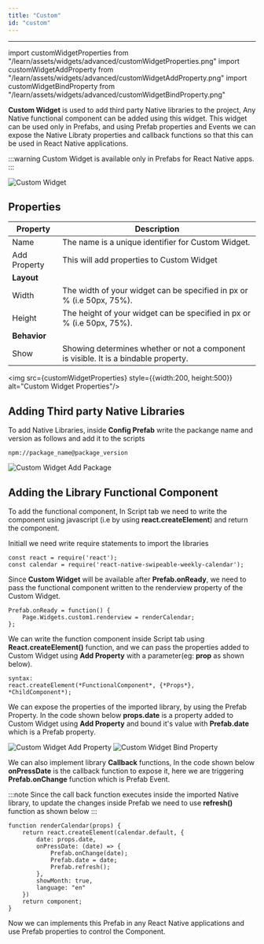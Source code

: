 ```yaml
---
title: "Custom"
id: "custom"
---
```


---

import customWidgetProperties from "/learn/assets/widgets/advanced/customWidgetProperties.png"
import customWidgetAddProperty from "/learn/assets/widgets/advanced/customWidgetAddProperty.png"
import customWidgetBindProperty from "/learn/assets/widgets/advanced/customWidgetBindProperty.png"

**Custom Widget** is used to add third party Native libraries to the project, Any Native functional component can be added using this widget. This widget can be used only in Prefabs, and using Prefab properties and Events we can expose the Native Libraty properties and callback functions so that this can be used in React Native applications.

:::warning
Custom Widget is available only in Prefabs for React Native apps.
:::

![Custom Widget](/learn/assets/widgets/advanced/customWidget.png)

## Properties

| **Property** | **Description**                                                                      |
| ------------ | ------------------------------------------------------------------------------------ |
| Name         | The name is a unique identifier for Custom Widget.                                   |
| Add Property | This will add properties to Custom Widget                                            |
| **Layout**   |
| Width        | The width of your widget can be specified in px or % (i.e 50px, 75%).                |
| Height       | The height of your widget can be specified in px or % (i.e 50px, 75%).               |
| **Behavior** |
| Show         | Showing determines whether or not a component is visible. It is a bindable property. |

<img src={customWidgetProperties} style={{width:200, height:500}} alt="Custom Widget Properties"/>

## Adding Third party Native Libraries

To add Native Libraries, inside **Config Prefab** write the packange name and version as follows and add it to the scripts

```
npm://package_name@package_version
```

![Custom Widget Add Package](/learn/assets/widgets/advanced/customWidgetAddPackage.png)

## Adding the Library Functional Component

To add the functional component, In Script tab we need to write the component using javascript (i.e by using **react.createElement**) and return the component.

Initiall we need write require statements to import the libraries

```
const react = require('react');
const calendar = require('react-native-swipeable-weekly-calendar');
```

Since **Custom Widget** will be available after **Prefab.onReady**, we need to pass the functional component written to the renderview property of the Custom Widget.

```
Prefab.onReady = function() {
    Page.Widgets.custom1.renderview = renderCalendar;
};
```

We can write the function component inside Script tab using **React.createElement()** function, and we can pass the properties added to Custom Widget using **Add Property** with a parameter(eg: **prop** as shown below).

```
syntax:
react.createElement(*FunctionalComponent*, {*Props*}, *ChildComponent*);
```

We can expose the properties of the imported library, by using the Prefab Property. In the code shown below **props.date** is a property added to Custom Widget using **Add Property** and bound it's value with **Prefab.date** which is a Prefab property.

<div style={{flex:1, flexDirection:"row"}}>
    <img src={customWidgetAddProperty} style={{width:200, height:200, margin:10}} alt="Custom Widget Add Property"/>
    <img src={customWidgetBindProperty} style={{width:200, height:200, margin:10}} alt="Custom Widget Bind Property"/>
</div>

We can also implement library **Callback** functions, In the code shown below **onPressDate** is the callback function to expose it, here we are triggering **Prefab.onChange** function which is Prefab Event.

:::note
Since the call back function executes inside the imported Native library, to update the changes inside Prefab we need to use **refresh()** function as shown below
:::

```
function renderCalendar(props) {
    return react.createElement(calendar.default, {
        date: props.date,
        onPressDate: (date) => {
            Prefab.onChange(date);
            Prefab.date = date;
            Prefab.refresh();
        },
        showMonth: true,
        language: "en"
    })
    return component;
}
```

Now we can implements this Prefab in any React Native applications and use Prefab properties to control the Component.